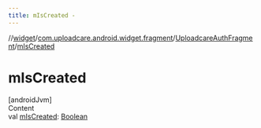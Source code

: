 ```yaml
---
title: mIsCreated -
---
```

//[widget](../../index.md)/[com.uploadcare.android.widget.fragment](../index.md)/[UploadcareAuthFragment](index.md)/[mIsCreated](m-is-created.md)



# mIsCreated  
[androidJvm]  
Content  
val [mIsCreated](m-is-created.md): [Boolean](https://kotlinlang.org/api/latest/jvm/stdlib/kotlin/-boolean/index.html)  



